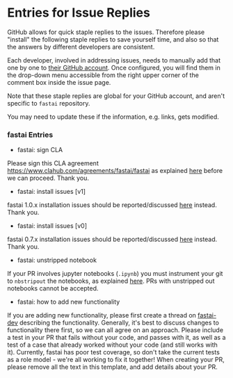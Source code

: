 # Entries for Issue Replies

GitHub allows for quick staple replies to the issues. Therefore please "install" the following staple replies to save yourself time, and also so that the answers by different developers are consistent.

Each developer, involved in addressing issues, needs to manually add that one by one to [their GitHub account](https://github.com/settings/replies). Once configured, you will find them in the drop-down menu accessible from the right upper corner of the comment box inside the issue page.

Note that these staple replies are global for your GitHub account, and aren't specific to `fastai` repository.

You may need to update these if the information, e.g. links, gets modified.

### fastai Entries

* fastai: sign CLA

Please sign this CLA agreement https://www.clahub.com/agreements/fastai/fastai as explained [here](https://github.com/fastai/fastai/blob/master/CONTRIBUTING.md) before we can proceed. Thank you.

* fastai: install issues [v1]

fastai 1.0.x installation issues should be reported/discussed [here](http://forums.fast.ai/t/fastai-v1-install-issues-thread/24111) instead. Thank you.

* fastai: install issues [v0]

fastai 0.7.x installation issues should be reported/discussed [here](http://forums.fast.ai/t/fastai-v0-install-issues-thread/24652) instead. Thank you.

* fastai: unstripped notebook

If your PR involves jupyter notebooks (`.ipynb`) you must instrument your git to `nbstripout` the notebooks, as explained [here](https://docs.fast.ai/dev/develop.html#things-to-run-after-git-clone). PRs with unstripped out notebooks cannot be accepted.

* fastai: how to add new functionality

If you are adding new functionality, please first create a thread on [fastai-dev](https://forums.fast.ai/c/fastai-users/fastai-dev) describing the functionality. Generally, it's best to discuss changes to functionality there first, so we can all agree on an approach. Please include a test in your PR that fails without your code, and passes with it, as well as a test of a case that already worked without your code (and still works with it). Currently, fastai has poor test coverage, so don't take the current tests as a role model - we're all working to fix it together! When creating your PR, please remove all the text in this template, and add details about your PR.
